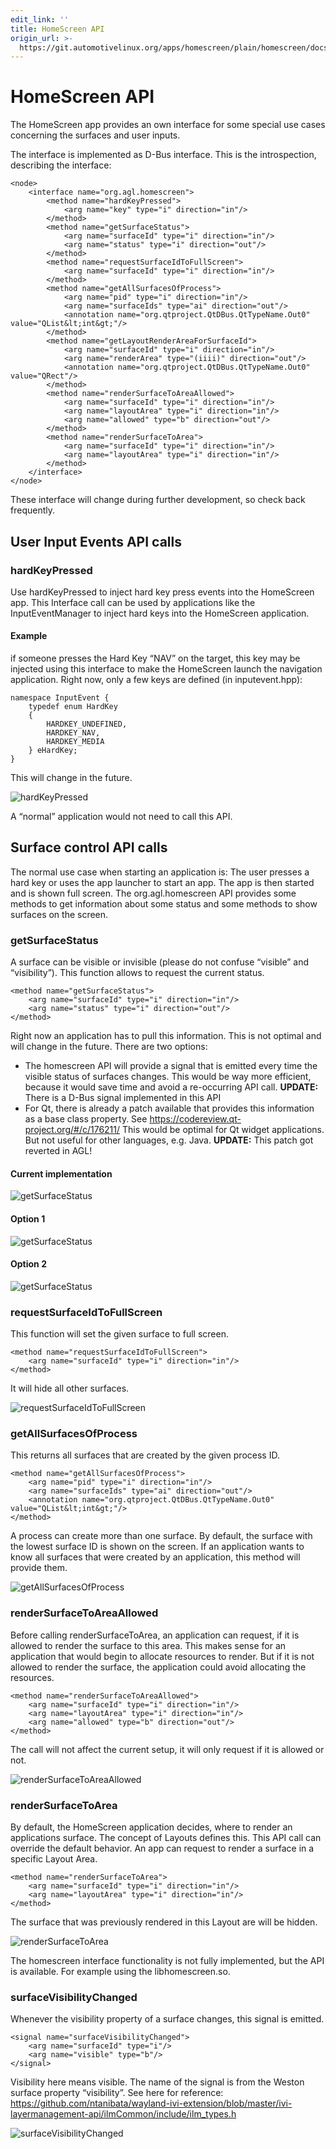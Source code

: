 ```yaml
---
edit_link: ''
title: HomeScreen API
origin_url: >-
  https://git.automotivelinux.org/apps/homescreen/plain/homescreen/docs/homescreen_api.md?h=flounder
---
```


<!-- WARNING: This file is generated by fetch_docs.js using /home/boron/Documents/AGL/docs-webtemplate/site/_data/tocs/apis_services/flounder/flounder-homescreen-developer-guides-api-services-book.yml -->

# HomeScreen API
The HomeScreen app provides an own interface for some special use cases concerning the surfaces and user inputs.

The interface is implemented as D-Bus interface.
This is the introspection, describing the interface:

```
<node>
	<interface name="org.agl.homescreen">
		<method name="hardKeyPressed">
			<arg name="key" type="i" direction="in"/>
		</method>
		<method name="getSurfaceStatus">
			<arg name="surfaceId" type="i" direction="in"/>
			<arg name="status" type="i" direction="out"/>
		</method>
		<method name="requestSurfaceIdToFullScreen">
			<arg name="surfaceId" type="i" direction="in"/>
		</method>
		<method name="getAllSurfacesOfProcess">
			<arg name="pid" type="i" direction="in"/>
			<arg name="surfaceIds" type="ai" direction="out"/>
			<annotation name="org.qtproject.QtDBus.QtTypeName.Out0" value="QList&lt;int&gt;"/>
		</method>
		<method name="getLayoutRenderAreaForSurfaceId">
			<arg name="surfaceId" type="i" direction="in"/>
			<arg name="renderArea" type="(iiii)" direction="out"/>
			<annotation name="org.qtproject.QtDBus.QtTypeName.Out0" value="QRect"/>
		</method>
		<method name="renderSurfaceToAreaAllowed">
			<arg name="surfaceId" type="i" direction="in"/>
			<arg name="layoutArea" type="i" direction="in"/>
			<arg name="allowed" type="b" direction="out"/>
		</method>
		<method name="renderSurfaceToArea">
			<arg name="surfaceId" type="i" direction="in"/>
			<arg name="layoutArea" type="i" direction="in"/>
		</method>
	</interface>
</node>
```

These interface will change during further development, so check back frequently.

## User Input Events API calls

### hardKeyPressed

Use hardKeyPressed to inject hard key press events into the HomeScreen app.
This Interface call can be used by applications like the InputEventManager to inject hard keys into the HomeScreen application.

#### Example

if someone presses the Hard Key “NAV” on the target, this key may be injected using this interface to make the HomeScreen launch the navigation application.
Right now, only a few keys are defined (in inputevent.hpp):

```
namespace InputEvent {
    typedef enum HardKey
    {
        HARDKEY_UNDEFINED,
        HARDKEY_NAV,
        HARDKEY_MEDIA
    } eHardKey;
}
```

This will change in the future.
 
![hardKeyPressed](pictures/api_hardKeyPressed.png)
 
A “normal” application would not need to call this API.

## Surface control API calls

The normal use case when starting an application is:
The user presses a hard key or uses the app launcher to start an app. The app is then started and is shown full screen.
The org.agl.homescreen API provides some methods to get information about some status and some methods to show surfaces on the screen.

### getSurfaceStatus

A surface can be visible or invisible (please do not confuse “visible” and “visibility”). This function allows to request the current status.

```
<method name="getSurfaceStatus">
	<arg name="surfaceId" type="i" direction="in"/>
	<arg name="status" type="i" direction="out"/>
</method>
```

Right now an application has to pull this information.
This is not optimal and will change in the future. There are two options:

 - The homescreen API will provide a signal that is emitted every time the visible status of surfaces changes. This would be way more efficient, because it would save time and avoid a re-occurring API call. __UPDATE:__ There is a D-Bus signal implemented in this API
 - For Qt, there is already a patch available that provides this information as a base class property. See https://codereview.qt-project.org/#/c/176211/ This would be optimal for Qt widget applications. But not useful for other languages, e.g. Java. __UPDATE:__ This patch got reverted in AGL!

#### Current implementation
 
![getSurfaceStatus](pictures/api_getSurfaceStatus_1.png)
 
#### Option 1

![getSurfaceStatus](pictures/api_getSurfaceStatus_2.png)

#### Option 2

![getSurfaceStatus](pictures/api_getSurfaceStatus_3.png)

### requestSurfaceIdToFullScreen

This function will set the given surface to full screen.

```
<method name="requestSurfaceIdToFullScreen">
	<arg name="surfaceId" type="i" direction="in"/>
</method>
```

It will hide all other surfaces.

![requestSurfaceIdToFullScreen](pictures/api_requestSurfaceIdToFullScreen.png)
 
### getAllSurfacesOfProcess

This returns all surfaces that are created by the given process ID.

```
<method name="getAllSurfacesOfProcess">
	<arg name="pid" type="i" direction="in"/>
	<arg name="surfaceIds" type="ai" direction="out"/>
	<annotation name="org.qtproject.QtDBus.QtTypeName.Out0" value="QList&lt;int&gt;"/>
</method>
```

A process can create more than one surface. By default, the surface with the lowest surface ID is shown on the screen. If an application wants to know all surfaces that were created by an application, this method will provide them.

![getAllSurfacesOfProcess](pictures/api_getAllSurfacesOfProcess.png)

### renderSurfaceToAreaAllowed

Before calling renderSurfaceToArea, an application can request, if it is allowed to render the surface to this area. This makes sense for an application that would begin to allocate resources to render. But if it is not allowed to render the surface, the application could avoid allocating the resources.

```
<method name="renderSurfaceToAreaAllowed">
	<arg name="surfaceId" type="i" direction="in"/>
	<arg name="layoutArea" type="i" direction="in"/>
	<arg name="allowed" type="b" direction="out"/>
</method>
```

The call will not affect the current setup, it will only request if it is allowed or not.

![renderSurfaceToAreaAllowed](pictures/api_renderSurfaceToAreaAllowed.png)

### renderSurfaceToArea

By default, the HomeScreen application decides, where to render an applications surface. The concept of Layouts defines this. This API call can override the default behavior. An app can request to render a surface in a specific Layout Area.

```
<method name="renderSurfaceToArea">
	<arg name="surfaceId" type="i" direction="in"/>
	<arg name="layoutArea" type="i" direction="in"/>
</method>
```

The surface that was previously rendered in this Layout are will be hidden.

![renderSurfaceToArea](pictures/api_renderSurfaceToArea.png)

The homescreen interface functionality is not fully implemented, but the API is available. For example using the libhomescreen.so.

### surfaceVisibilityChanged

Whenever the visibility property of a surface changes, this signal is emitted.

```
<signal name="surfaceVisibilityChanged">
	<arg name="surfaceId" type="i"/>
	<arg name="visible" type="b"/>
</signal>
```

Visibility here means visible. The name of the signal is from the Weston surface property “visibility”.
See here for reference: https://github.com/ntanibata/wayland-ivi-extension/blob/master/ivi-layermanagement-api/ilmCommon/include/ilm_types.h
 
![surfaceVisibilityChanged](pictures/api_surfaceVisibilityChanged.png)
